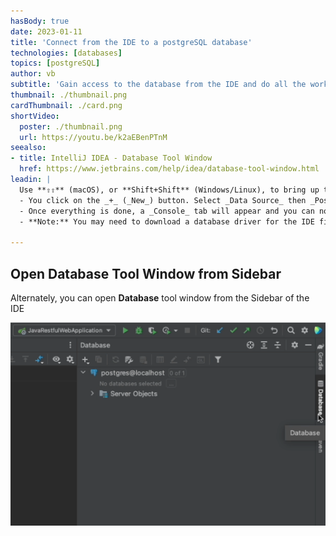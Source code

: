 ```yaml
---
hasBody: true
date: 2023-01-11
title: 'Connect from the IDE to a postgreSQL database'
technologies: [databases]
topics: [postgreSQL]
author: vb
subtitle: 'Gain access to the database from the IDE and do all the work in the same window.'
thumbnail: ./thumbnail.png
cardThumbnail: ./card.png
shortVideo:
  poster: ./thumbnail.png
  url: https://youtu.be/k2aEBenPTnM
seealso:
- title: IntelliJ IDEA - Database Tool Window
  href: https://www.jetbrains.com/help/idea/database-tool-window.html
leadin: |
  Use **⇧⇧** (macOS), or **Shift+Shift** (Windows/Linux), to bring up the Search Everywhere dialog. You can now search for _Database_ to open the **Database** tool window which helps you to connect to multiple databases and DDL data sources. 
  - You click on the _+_ (_New_) button. Select _Data Source_ then _Postgres_ as the data source type. Customize the name of the data source, connection details, then click on the _Test_ link to ensure everything is ok.
  - Once everything is done, a _Console_ tab will appear and you can now query the database from the IDE. You can also explore it from the _Database_ tool window, and select which parts to hide or show from it.
  - **Note:** You may need to download a database driver for the IDE first. If you see a _Download driver_ link, you'll need to click on that before you can connect to the database.

---
```


## Open Database Tool Window from Sidebar 
Alternately, you can open **Database** tool window from the Sidebar of the IDE

![Open Database Tool Window from Sidebar](database-tool-from-sidebar.png)


